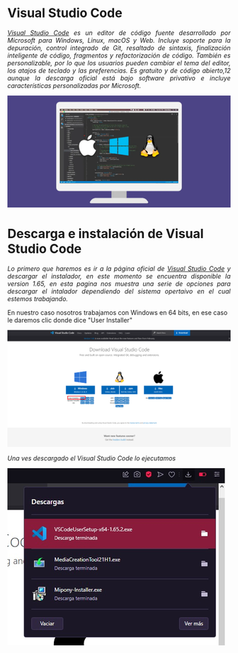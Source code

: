 # <b>Visual Studio Code </b>
<cite style="display:block; text-align: justify">[Visual Studio Code][1_0] es un editor de código fuente desarrollado por Microsoft para Windows, Linux, macOS y Web. Incluye soporte para la depuración, control integrado de Git, resaltado de sintaxis, finalización inteligente de código, fragmentos y refactorización de código. También es personalizable, por lo que los usuarios pueden cambiar el tema del editor, los atajos de teclado y las preferencias. Es gratuito y de código abierto,1​2​ aunque la descarga oficial está bajo software privativo e incluye características personalizadas por Microsoft.</cite>

[1_0]:https://es.wikipedia.org/wiki/Visual_Studio_Code

[1_1]:https://code.visualstudio.com/download

![visual](img-Visual//img0.webp) 

# <b>Descarga e instalación de Visual Studio Code </b>
<cite style="display:block; text-align: justify">Lo primero que haremos es ir a la página oficial de [Visual Studio Code][1_1] y descargar el instalador, en este momento se encuentra disponible la version 1.65, en esta pagina nos muestra una serie de opciones para descargar el intalador dependiendo del sistema opertaivo en el cual estemos trabajando.

En nuestro caso nosotros trabajamos con Windows en 64 bits, en ese caso le daremos clic donde dice "User Installer" </cite>

![visual](img-Visual//img1.png) 

<cite style="display:block; text-align: justify">Una ves descargado el Visual Studio Code lo ejecutamos </cite>

![visual](img-Visual//img2.jpeg) 
